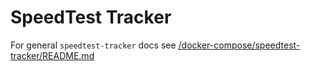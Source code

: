 # SpeedTest Tracker

For general `speedtest-tracker` docs see [/docker-compose/speedtest-tracker/README.md](../../../../docker-compose/speedtest-tracker/README.md)
